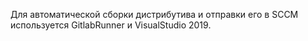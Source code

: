 Для автоматической сборки дистрибутива и отправки его в SCCM используется GitlabRunner и VisualStudio 2019.

